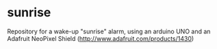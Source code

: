 # sunrise
Repository for a wake-up "sunrise" alarm, using an arduino UNO and an Adafruit NeoPixel Shield
(http://www.adafruit.com/products/1430)
